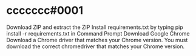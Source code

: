 # ccccccc#0001

Download ZIP and extract the ZIP
Install requirements.txt by typing pip install -r requirements.txt in Command Prompt
Download Google Chrome
Download a Chrome driver that matches your Chrome version.
You must download the correct chromedriver that matches your Chrome version.
